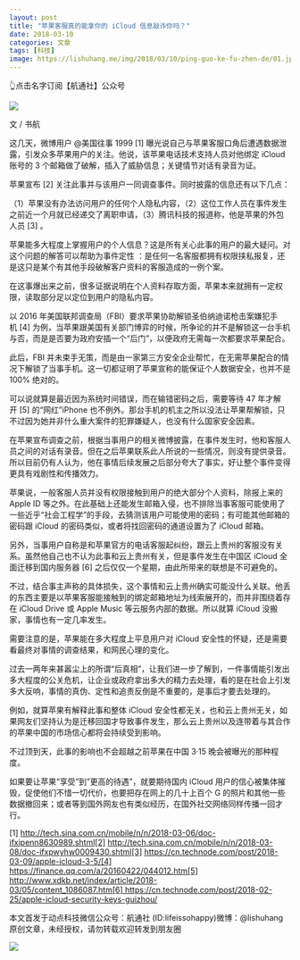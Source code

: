 ```yaml
---
layout: post
title: "苹果客服真的能拿你的 iCloud 信息敲诈你吗？"
date: 2018-03-10
categories: 文章
tags: [科技]
image: https://lishuhang.me/img/2018/03/10/ping-guo-ke-fu-zhen-de/01.jpg
---
```


👆点击名字订阅【航通社】公众号

![](https://mmbiz.qpic.cn/mmbiz_jpg/AdRKyBVLoHKiakUlbdQCPMlmicTFjEFCab9lAqvd5wRb4e8Xvwia1iax5TMgQS9ISpdI5IbHyHPS3T1QHXjDVzTN1w/640?wx_fmt=jpeg)

文 / 书航

这几天，微博用户 @美国往事 1999 [1] 曝光说自己与苹果客服口角后遭遇数据泄露，引发众多苹果用户的关注。他说，该苹果电话技术支持人员对他绑定 iCloud 账号的 3 个邮箱做了破解，插入了威胁信息；关键情节对话有录音为证。

苹果宣布 [2] 关注此事并与该用户一同调查事件。同时披露的信息还有以下几点：

（1）苹果没有办法访问用户的任何个人隐私内容，（2）这位工作人员在事件发生之前近一个月就已经递交了离职申请，（3）腾讯科技的报道称，他是苹果的外包人员 [3] 。

苹果能多大程度上掌握用户的个人信息？这是所有关心此事的用户的最大疑问。对这个问题的解答可以帮助为事件定性 ：是任何一名客服都拥有权限挟私报复，还是这只是某个有其他手段破解客户资料的客服造成的一例个案。

在这事爆出来之前，很多证据说明在个人资料存取方面，苹果本来就拥有一定权限，读取部分足以定位到用户的隐私内容。

以 2016 年美国联邦调查局（FBI）要求苹果协助解锁圣伯纳迪诺枪击案嫌犯手机 [4] 为例，当苹果跟美国有关部门博弈的时候，所争论的并不是解锁这一台手机与否，而是是否要为政府安插一个“后门”，以便政府无需每一次都要求苹果配合。

此后，FBI 并未束手无策，而是由一家第三方安全企业帮忙，在无需苹果配合的情况下解锁了当事手机。这一切都证明了苹果宣称的能保证个人数据安全，也并不是 100% 绝对的。

可以说就算是最近因为系统时间错误，而在输错密码之后，需要等待 47 年才解开 [5] 的“网红”iPhone 也不例外。那台手机的机主之所以没法让苹果帮解锁，只不过因为她并非什么重大案件的犯罪嫌疑人，也没有什么国家安全因素。

在苹果宣布调查之前，根据当事用户的相关微博披露，在事件发生时，他和客服人员之间的对话有录音。但在之后苹果联系此人所说的一些情况，则没有提供录音。所以目前仍有人认为，他在事情后续发展之后部分夸大了事实，好让整个事件变得更具有戏剧性和传播效力。

苹果说，一般客服人员并没有权限接触到用户的绝大部分个人资料，除报上来的 Apple ID 等之外。在此基础上还能发生邮箱入侵，也不排除当事客服可能使用了一些近乎“社会工程学”的手段，去猜测该用户可能使用的密码；有可能其他邮箱的密码跟 iCloud 的密码类似，或者将找回密码的通道设置为了 iCloud 邮箱。

另外，当事用户自称是和苹果官方的电话客服起纠纷，跟云上贵州的客服没有关系。虽然他自己也不认为此事和云上贵州有关，但是事件发生在中国区 iCloud 全面迁移到国内服务器 [6] 之后仅仅一个星期，由此所带来的联想是不可避免的。

不过，结合事主声称的具体损失，这个事情和云上贵州确实可能没什么关联。他丢的东西主要是以苹果客服能接触到的绑定邮箱地址为线索展开的，而并非围绕着存在 iCloud Drive 或 Apple Music 等云服务内部的数据。所以就算 iCloud 没搬家，事情也有一定几率发生。

需要注意的是，苹果能在多大程度上平息用户对 iCloud 安全性的怀疑，还是需要看最终对事情的调查结果，和网民心理的变化。

过去一两年来甚嚣尘上的所谓“后真相”，让我们进一步了解到，一件事情能引发出多大程度的公关危机，让企业或政府拿出多大的精力去处理，看的是在社会上引发多大反响，事情的真伪、定性和追责反倒是不重要的，是事后才要去处理的。

例如，就算苹果有解释此事和整体 iCloud 安全性都无关，也和云上贵州无关，如果网友们坚持认为是迁移回国才导致事件发生，那么云上贵州以及连带着与其合作的苹果中国的市场信心都将会持续受到影响。

不过顶到天，此事的影响也不会超越之前苹果在中国 3·15 晚会被曝光的那种程度。

如果要让苹果“享受”到”更高的待遇”，就要期待国内 iCloud 用户的信心被集体摧毁，促使他们不惜一切代价，也要把存在网上的几十上百个 G 的照片和其他一些数据撤回来；或者等到国外网友也有类似经历，在国外社交网络同样传播一回才行。

[1] http://tech.sina.com.cn/mobile/n/n/2018-03-06/doc-ifxipenn8630989.shtml[2] http://tech.sina.com.cn/mobile/n/n/2018-03-08/doc-ifxpwyhw0009430.shtml[3] https://cn.technode.com/post/2018-03-09/apple-icloud-3-5/[4] https://finance.qq.com/a/20160422/044012.htm[5] http://www.xdkb.net/index/article/2018-03/05/content_1086087.htm[6] https://cn.technode.com/post/2018-02-25/apple-icloud-security-keys-guizhou/

本文首发于动点科技微信公众号：航通社 (ID:lifeissohappy)微博：@lishuhang原创文章，未经授权，请勿转载欢迎转发到朋友圈

![](https://lishuhang.me/img/2018/03/10/ping-guo-ke-fu-zhen-de/01.jpg)